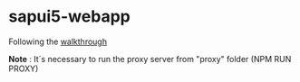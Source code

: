 # sapui5-webapp

Following the [walkthrough](https://sapui5.hana.ondemand.com/#/topic/3da5f4be63264db99f2e5b04c5e853db)

**Note** : It´s necessary to run the proxy server from "proxy" folder (NPM RUN PROXY)
